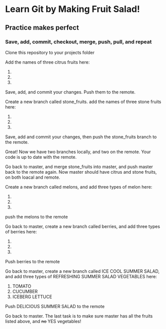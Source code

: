 # Learn Git by Making Fruit Salad!
## Practice makes perfect
### Save, add, commit, checkout, merge, push, pull, and repeat


Clone this repository to your projects folder


Add the names of three citrus fruits here:

1.
2.
3. 


Save, add, and commit your changes. Push them to the remote.


Create a new branch called stone_fruits.
add the names of three stone fruits here:

1.
2.
3.


Save, add and commit your changes, then push the stone_fruits branch to the remote. 


Great! Now we have two branches locally, and two on the remote. Your code is up to date with the remote.


Go back to master, and merge stone_fruits into master, and push master back to the remote again. Now master should have citrus and stone fruits, on both loacal and remote.


Create a new branch called melons, and add three types of melon here:

1.
2.
3.


push the melons to the remote


Go back to master, create a new branch called berries, and add three types of berries here:

1.
2.
3.


Push berries to the remote


Go back to master, create a new branch called ICE COOL SUMMER SALAD, and add three types of REFRESHING SUMMER SALAD VEGETABLES here:

1. TOMATO
2. CUCUMBER
3. ICEBERG LETTUCE


Push DELICIOUS SUMMER SALAD to the remote


Go back to master. The last task is to make sure master has all the fruits listed above, and ~~no~~ YES vegetables!









